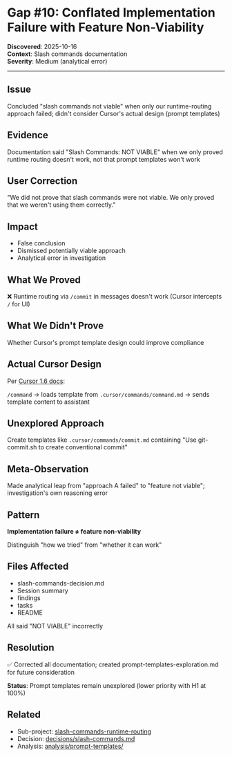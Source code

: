 # Gap #10: Conflated Implementation Failure with Feature Non-Viability

**Discovered**: 2025-10-16  
**Context**: Slash commands documentation  
**Severity**: Medium (analytical error)

---

## Issue

Concluded "slash commands not viable" when only our runtime-routing approach failed; didn't consider Cursor's actual design (prompt templates)

## Evidence

Documentation said "Slash Commands: NOT VIABLE" when we only proved runtime routing doesn't work, not that prompt templates won't work

## User Correction

"We did not prove that slash commands were not viable. We only proved that we weren't using them correctly."

## Impact

- False conclusion
- Dismissed potentially viable approach
- Analytical error in investigation

## What We Proved

❌ Runtime routing via `/commit` in messages doesn't work (Cursor intercepts `/` for UI)

## What We Didn't Prove

Whether Cursor's prompt template design could improve compliance

## Actual Cursor Design

Per [Cursor 1.6 docs](https://cursor.com/changelog/1-6):

`/command` → loads template from `.cursor/commands/command.md` → sends template content to assistant

## Unexplored Approach

Create templates like `.cursor/commands/commit.md` containing "Use git-commit.sh to create conventional commit"

## Meta-Observation

Made analytical leap from "approach A failed" to "feature not viable"; investigation's own reasoning error

## Pattern

**Implementation failure ≠ feature non-viability**

Distinguish "how we tried" from "whether it can work"

## Files Affected

- slash-commands-decision.md
- Session summary
- findings
- tasks
- README

All said "NOT VIABLE" incorrectly

## Resolution

✅ Corrected all documentation; created prompt-templates-exploration.md for future consideration

**Status**: Prompt templates remain unexplored (lower priority with H1 at 100%)

## Related

- Sub-project: [slash-commands-runtime-routing](../../slash-commands-runtime-routing/)
- Decision: [decisions/slash-commands.md](../decisions/slash-commands.md)
- Analysis: [analysis/prompt-templates/](../analysis/prompt-templates/)
